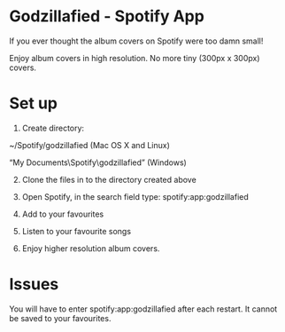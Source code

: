 Godzillafied - Spotify App
=================

If you ever thought the album covers on Spotify were too damn small!

Enjoy album covers in high resolution. No more tiny (300px x 300px) covers.

Set up
=======

1. Create directory:

 ~/Spotify/godzillafied (Mac OS X and Linux)

 “My Documents\Spotify\godzillafied” (Windows)

2. Clone the files in to the directory created above

3. Open Spotify, in the search field type: spotify:app:godzillafied

4. Add to your favourites

5. Listen to your favourite songs

6. Enjoy higher resolution album covers.

Issues
=======

You will have to enter spotify:app:godzillafied after each restart. It cannot be saved to your favourites. 
